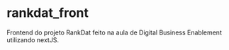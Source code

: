 # rankdat_front
Frontend do projeto RankDat feito na aula de Digital Business Enablement utilizando nextJS.
